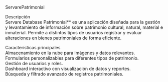 ServarePatrimonial  

Descripción  
Servare Database Patrimonial** es una aplicación diseñada para la gestión y levantamiento de información sobre patrimonio cultural, natural, material e inmaterial. Permite a distintos tipos de usuarios registrar y evaluar alteraciones en bienes patrimoniales de forma eficiente.  

Características principales  
Almacenamiento en la nube para imágenes y datos relevantes.  
Formularios personalizables para diferentes tipos de patrimonio.  
Gestión de usuarios y roles.  
Dashboard interactivo con visualización de datos y reportes.  
Búsqueda y filtrado avanzado de registros patrimoniales.  
